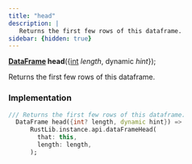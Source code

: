 ```yaml
---
title: "head"
description: |
   Returns the first few rows of this dataframe.
sidebar: {hidden: true}
---
```

<span class="dart-code"><strong>[DataFrame] head</strong>({<span class="nobr">[int] <i>length</i></span>, <span class="nobr">dynamic <i>hint</i></span>});</span>

 Returns the first few rows of this dataframe.
### Implementation
```dart
/// Returns the first few rows of this dataframe.
  DataFrame head({int? length, dynamic hint}) =>
      RustLib.instance.api.dataFrameHead(
        that: this,
        length: length,
      );
```

[DataFrame]: /reference/classes/dataframe/
[int]: https://api.flutter.dev/flutter/dart-core/int-class.html